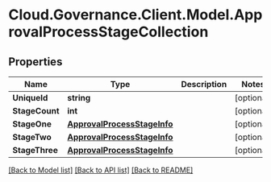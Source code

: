 # Cloud.Governance.Client.Model.ApprovalProcessStageCollection
## Properties

Name | Type | Description | Notes
------------ | ------------- | ------------- | -------------
**UniqueId** | **string** |  | [optional] 
**StageCount** | **int** |  | [optional] 
**StageOne** | [**ApprovalProcessStageInfo**](ApprovalProcessStageInfo.md) |  | [optional] 
**StageTwo** | [**ApprovalProcessStageInfo**](ApprovalProcessStageInfo.md) |  | [optional] 
**StageThree** | [**ApprovalProcessStageInfo**](ApprovalProcessStageInfo.md) |  | [optional] 

[[Back to Model list]](../README.md#documentation-for-models) [[Back to API list]](../README.md#documentation-for-api-endpoints) [[Back to README]](../README.md)

